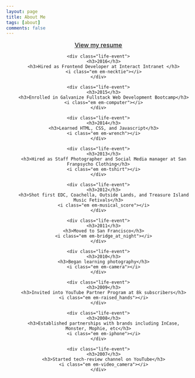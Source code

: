 ```yaml
---
layout: page
title: About Me
tags: [about]
comments: false
---
```

<style type="text/css">
	h3{
		-webkit-margin-before: 0em;
    	-webkit-margin-after: 0em;
    	font-weight: 500;
    	color: #383838;
    	font-size: 1.17em;
    }

    .life-event{
    	-webkit-margin-before: 6em;
    	-webkit-margin-after: 6em;
    }

    .btn{
    	border: 1px solid;
    border-color: rgba(229,230,233,0.5) rgba(223,224,228,0.5) #d0d1d5;
    }
</style>

<div style="text-align:center">
	<h3 class="title">
		<a class="btn zoombtn" href="/resume.pdf" target="_blank"> View my resume </a>
	</h3>

	<div class="life-event">
		<h3>2016</h3>
		<h3>Hired as Frontend Developer at Interact Intranet </h3>
		<i class="em em-necktie"></i>
	</div>

	<div class="life-event">
		<h3>2015</h3>
		<h3>Enrolled in Galvanize Fullstack Web Development Bootcamp</h3>
		<i class="em em-computer"></i>
	</div>

	<div class="life-event">
		<h3>2014</h3>
		<h3>Learned HTML, CSS, and Javascript</h3>
		<i class="em em-wrench"></i>
	</div>

	<div class="life-event">
		<h3>2013</h3>
		<h3>Hired as Staff Photographer and Social Media manager at San Franpsycho Clothing</h3>
		<i class="em em-tshirt"></i>
	</div>

	<div class="life-event">
		<h3>2012</h3>
		<h3>Shot first EDC, Coachella, Outside Lands, and Treasure Island Music Fetivals</h3>
		<i class="em em-musical_score"></i>
	</div>

	<div class="life-event">
		<h3>2011</h3>
		<h3>Moved to San Francisco</h3>
		<i class="em em-bridge_at_night"></i>
	</div>

	<div class="life-event">
		<h3>2010</h3>
		<h3>Began learning photography</h3>
		<i class="em em-camera"></i>
	</div>
	
	<div class="life-event">
		<h3>2009</h3>
		<h3>Invited into YouTube Partner Program at 8k subscribers</h3>
		<i class="em em-raised_hands"></i>
	</div>

	<div class="life-event">
		<h3>2008</h3>
		<h3>Established partnerships with brands including InCase, Monster, Mophie, etc</h3>
		<i class="em em-iphone"></i>
	</div>
	
	<div class="life-event">
		<h3>2007</h3>
		<h3>Started tech-review channel on YouTube</h3>
		<i class="em em-video_camera"></i>
	</div>
	

	
</div>